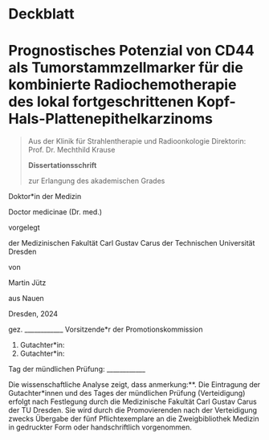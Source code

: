 # Deckblatt

# Prognostisches Potenzial von CD44 als Tumorstammzellmarker für die kombinierte Radiochemotherapie des lokal fortgeschrittenen Kopf-Hals-Plattenepithelkarzinoms

> Aus der Klinik für Strahlentherapie und Radioonkologie
> Direktorin: Prof. Dr. Mechthild Krause
>
> **Dissertationsschrift**
>
> zur Erlangung des akademischen Grades

Doktor*in der Medizin

Doctor medicinae (Dr. med.)

vorgelegt

der Medizinischen Fakultät Carl Gustav Carus
der Technischen Universität Dresden

von

Martin Jütz

aus Nauen

Dresden, 2024

gez. ____________
Vorsitzende*r der Promotionskommission

1. Gutachter*in:
2. Gutachter*in:

Tag der mündlichen Prüfung: ____________

Die wissenschaftliche Analyse zeigt, dass anmerkung:**.
Die Eintragung der Gutachter*innen und des Tages der mündlichen Prüfung (Verteidigung) erfolgt nach Festlegung durch die Medizinische Fakultät Carl Gustav Carus der TU Dresden. Sie wird durch die Promovierenden nach der Verteidigung zwecks Übergabe der fünf Pflichtexemplare an die Zweigbibliothek Medizin in gedruckter Form oder handschriftlich vorgenommen.
